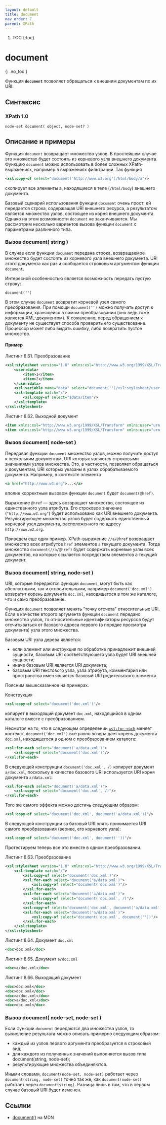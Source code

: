 ```yaml
---
layout: default
title: document
nav_order: 7
parent: XPath
---
```


<!-- prettier-ignore-start -->
1. TOC
{:toc}

# document
{: .no_toc }
<!-- prettier-ignore-end -->

Функция **`document`** позволяет обращаться к внешним документам по их URI.

## Синтаксис

### XPath 1.0

```
node-set document( object, node-set? )
```

## Описание и примеры

Функция `document` возвращает множество узлов. В простейшем случае это множество будет состоять из корневого узла внешнего документа. Функцию `document` можно использовать в более сложных XPath-выражениях, например в выражениях фильтрации. Так функция

```xml
<xsl:copy-of select="document('http://www.w3.org')/html/body/a"/>
```

скопирует все элементы а, находящиеся в теле (`/html/body`) внешнего документа.

Базовый сценарий использования функции `document` очень прост: ей передается строка, содержащая URI внешнего ресурса, а результатом является множество узлов, состоящее из корня внешнего документа. Однако на этом возможности `document` не заканчиваются. Мы рассмотрим несколько вариантов вызова функции `document` с параметрами различного типа.

### Вызов document( string )

В случае если функции `document` передана строка, возвращаемое множество будет состоять из корневого узла внешнего документа. URI этого документа как раз и сообщается строковым аргументом функции `document`.

Интересной особенностью является возможность передать пустую строку:

```
document('')
```

В этом случае `document` возвратит корневой узел самого преобразования. При помощи `document('')` можно получать доступ к информации, хранящейся в самом преобразовании (оно ведь тоже является ХМL-документом). К сожалению, перед обращением к документу не существует способа проверить его существование. Процессор может либо выдать ошибку, либо возвратить пустое множество.

#### Пример

Листинг 8.61. Преобразование

```xml
<xsl:stylesheet version="1.0" xmlns:xsl="http://www.w3.org/1999/XSL/Transform" xmlns:user="urn:user-namespace">
    <user:data>
        <item>1</item>
        <item>2</item>
    </user:data>
    <xsl:variable name="data" select="document('')/xsl:stylesheet/user:data"/>
    <xsl:template match="/">
        <xsl:copy-of select="$data/item"/>
    </xsl:template>
</xsl:stylesheet>
```

Листинг 8.62. Выходной документ

```xml
<item xmlns:xsl="http://www.w3.org/1999/XSL/Transform" xmlns:user="urn:user-namespace">1</item>
<item xmlns:xsl="http://www.w3.org/1999/XSL/Transform" xmlns:user="urn:user-namespace">2</item>
```

### Вызов document( node-set )

Передавая функции `document` множество узлов, можно получить доступ к нескольким документам, URI которых являются строковыми значениями узлов множества. Это, в частности, позволяет обращаться к документам, URI которых указаны в узлах обрабатываемого документа. Например, в контексте элемента

```xml
<а href="http://www.w3.org">...</а>
```

вполне корректным вызовом функции `document` будет `document(@href)`.

Выражение `@href` — здесь возвращает множество, состоящее из единственного узла атрибута. Его строковое значение (`"http://www.w3.org"`) будет использовано как URI внешнего документа. Результирующее множество узлов будет содержать единственный корневой узел документа, расположенного по адресу `http://www.w3.org`.

Приведем еще один пример. XPath-выражение `//a/@href` возвращает множество всех атрибутов `href` элементов `а` текущего документа. Тогда множество `document(//a/@href)` будет содержать корневые узлы всех документов, на которые ссылается посредством элементов а текущий документ.

### Вызов document( string, node-set )

URI, которые передаются функции `document`, могут быть как абсолютными, так и относительными, например `document('doc.xml')` возвратит корень документа `doc.xml`, находящегося в том же каталоге, что и само преобразование.

Функция `document` позволяет менять "точку отсчета" относительных URI. Если в качестве второго аргумента функции `document` передано множество узлов, то относительные идентификаторы ресурсов будут отсчитываться от базового адреса первого (в порядке просмотра документа) узла этого множества.

Базовым URI узла дерева является:

- если элемент или инструкция по обработке принадлежит внешней сущности, базовым URI соответствующего узла будет URI внешней сущности;
- иначе базовым URI является URI документа;
- базовым URI текстового узла, узла атрибута, комментария или пространства имен является базовый URI родительского элемента.

Поясним вышесказанное на примерах.

Конструкция

```xml
<xsl:copy-of select="document('doc.xml')"/>
```

копирует в выходящий документ `doc.xml`, находящийся в одном каталоге вместе с преобразованием.

Несмотря на то, что в следующем определении [`xsl:for-each`](/xslt/xsl-for-each/) меняет контекст, `document('doc.xml')` все равно возвращает корень документа `doc.xml`, находящегося в одном с преобразованием каталоге:

```xml
<xsl:for-each select="document('a/data.xml')">
    <xsl:copy-of select="document('doc.xml')"/>
</xsl:for-each>
```

В следующей конструкции `document('doc.xml', /)` копирует документ `a/doc.xml`, поскольку в качестве базового URI используется URI корня документа `a/data.xml`:

```xml
<xsl:for-each select="document('a/data.xml')">
    <xsl:copy-of select="document('doc.xml', /)"/>
</xsl:for-each>
```

Того же самого эффекта можно достичь следующим образом:

```xml
<xsl:copy-of select="document('doc.xml', document('a/data.xml'))"/>
```

В следующей конструкции за базовый URI опять принимается URI самого преобразования (вернее, его корневого узла):

```xml
<xsl:copy-of select="document('doc.xml', document(''))"/>
```

Протестируем теперь все это вместе в одном преобразовании.

Листинг 8.63. Преобразование

```xml
<xsl:stylesheet version="1.0" xmlns:xsl="http://www.w3.org/1999/XSL/Transform">
    <xsl:template match="/">
        <xsl:copy-of select="document('doc.xml')"/>
        <xsl:for-each select="document('a/data.xml')">
            <xsl:copy-of select="document('doc.xml')"/>
        </xsl:for-each>
        <xsl:for-each select="document('a/data.xml')">
            <xsl:copy-of select="document('doc.xml', /)"/>
        </xsl:for-each>
        <xsl:copy-of select="document('doc.xml', document('a/data.xml'))"/>
        <xsl:for-each select="document('a/data.xml')">
            <xsl:copy-of select="document('doc.xml', document(''))"/>
        </xsl:for-each>
    </xsl:template>
</xsl:stylesheet>
```

Листинг 8.64. Документ `doc.xml`

```xml
<doc>doc.xml</doc>
```

Листинг 8.65. Документ `a/doc.xml`

```xml
<doc>a/doc.xml</doc>
```

Листинг 8.66. Выходящий документ

```xml
<doc>doc.xml</doc>
<doc>doc.xml</doc>
<doc>a/doc.xml</doc>
<doc>a/doc.xml</doc>
<doc>doc.xml</doc>
```

### Вызов document( node-set, node-set )

Если функции `document` передаются два множества узлов, то вычисление результата можно описать примерно следующим образом:

- каждый из узлов первого аргумента преобразуется в строковый вид;
- для каждого из полученных значений выполняется вызов типа document(string, node-set);
- результирующие множества объединяются.

Иными словами, `document(node-set, node-set)` работает через `document(string, node-set)` точно так же, как `document(node-set)` работает через `document(string)`. Разница лишь в том, что в первом случае базовый URI будет изменен.

## Ссылки

- [document()](https://developer.mozilla.org/en-US/docs/Web/XPath/Functions/document) на MDN

